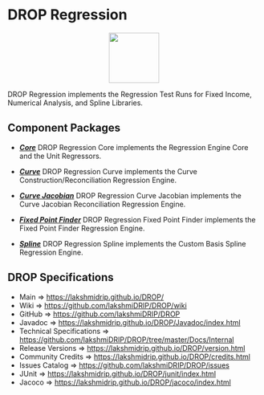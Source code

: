 # DROP Regression

<p align="center"><img src="https://github.com/lakshmiDRIP/DROP/blob/master/DRIP_Logo.gif?raw=true" width="100"></p>

DROP Regression implements the Regression Test Runs for Fixed Income, Numerical Analysis, and Spline
	Libraries.


## Component Packages

 * [***Core***](https://github.com/lakshmiDRIP/DROP/tree/master/src/main/java/org/drip/regression/core)
 DROP Regression Core implements the Regression Engine Core and the Unit Regressors.

 * [***Curve***](https://github.com/lakshmiDRIP/DROP/tree/master/src/main/java/org/drip/regression/curve)
 DROP Regression Curve implements the Curve Construction/Reconciliation Regression Engine.

 * [***Curve Jacobian***](https://github.com/lakshmiDRIP/DROP/tree/master/src/main/java/org/drip/regression/curvejacobian)
 DROP Regression Curve Jacobian implements the Curve Jacobian Reconciliation Regression Engine.

 * [***Fixed Point Finder***](https://github.com/lakshmiDRIP/DROP/tree/master/src/main/java/org/drip/regression/fixedpointfinder)
 DROP Regression Fixed Point Finder implements the Fixed Point Finder Regression Engine.

 * [***Spline***](https://github.com/lakshmiDRIP/DROP/tree/master/src/main/java/org/drip/regression/spline)
 DROP Regression Spline implements the Custom Basis Spline Regression Engine.


## DROP Specifications

 * Main                     => https://lakshmidrip.github.io/DROP/
 * Wiki                     => https://github.com/lakshmiDRIP/DROP/wiki
 * GitHub                   => https://github.com/lakshmiDRIP/DROP
 * Javadoc                  => https://lakshmidrip.github.io/DROP/Javadoc/index.html
 * Technical Specifications => https://github.com/lakshmiDRIP/DROP/tree/master/Docs/Internal
 * Release Versions         => https://lakshmidrip.github.io/DROP/version.html
 * Community Credits        => https://lakshmidrip.github.io/DROP/credits.html
 * Issues Catalog           => https://github.com/lakshmiDRIP/DROP/issues
 * JUnit                    => https://lakshmidrip.github.io/DROP/junit/index.html
 * Jacoco                   => https://lakshmidrip.github.io/DROP/jacoco/index.html
